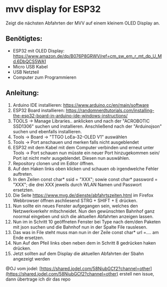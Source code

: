 # mvv display for ESP32
Zeigt die nächsten Abfahrten der MVV auf einem kleinem OLED Display an.
 
## Benötigtes:
- ESP32 mit OLED Display: https://www.amazon.de/dp/B076P8GRWV/ref=cm_sw_em_r_mt_dp_U_Md.6DbQCS5WA1
- Micro USB Kabel
- USB Netzteil
- Computer zum Programmieren
 
## Anleitung:
1.  Arduino IDE installieren: https://www.arduino.cc/en/main/software
2.  ESP32 Board installieren: https://randomnerdtutorials.com/installing-the-esp32-board-in-arduino-ide-windows-instructions/
3.  TOOLS -> Manage Libraries.. anklicken und nach der "ACROBOTIC SSD1306" suchen und installieren. Anschließend nach der "Arduinojson" suchen und ebenfalls installieren.
4.  Tools -> Board -> "TTGO LoEa-32-OLED V1" auswählen
5.  Tools ->  Port anschauen und merken falls nicht ausgeblendet
6.  ESP32 mit dem Kabel mit dem Computer verbinden und erneut unter Tools ->  Port schauen nun müsste ein neuer Port hinzugekommen sein/ Port ist nicht mehr ausgeblendet. Diesen nun auswählen.
7.  Repository clonen und im Editor öffnen.
8.  Auf den Haken links oben klicken und schauen ob irgendwelche Fehler auftreten.
9. In den Zeilen const char* ssid = "XXX"; sowie const char* password =  "XXX"; die drei XXX jeweils durch WLAN Namen und Passwort ersetzten.
10. Die Seite https://www.mvg.de/dienste/abfahrtszeiten.html im Firefox Webbrowser öffnen aschliesend STRG + SHIFT + E drücken.
11. Nun sollte ein neues Fenster aufgegangen sein, welches den Netzwerkverkehr mitschneidet. Nun den gewünschten Bahnhof ganz noormal eingeben und sich die aktuellen Abfahrten anzeigen lassen.
12. Nun im in Schritt 10 geöffneten Fenster bei Type nach dem/den Paketen mit json suchen und die Bahnhof nun in der Spalte File rauslesen.
13. Das was in File steht muss man nun in der Zeile const char* url =.... am Ende ersetzen.
14. Nun Auf den Pfeil links oben  neben dem in Schritt 8 gedrücken haken drücken.
15. Jetzt sollten auf dem Display die aktuellen Abfahrten der Sbahn angezeigt werden

@OJ vom jodel: [https://shared.jodel.com/58NiubGCf2?channel=other](https://shared.jodel.com/58NiubGCf2?channel=other) erstell nen issue, dann übertrage ich dir das repo
